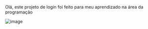 Olá, este projeto de login foi feito para meu aprendizado na área da programação

![image](https://github.com/igornunes-dev/Projeto-login/assets/161251499/12c39f7e-5953-49bb-bd55-b2b02abb123a)

